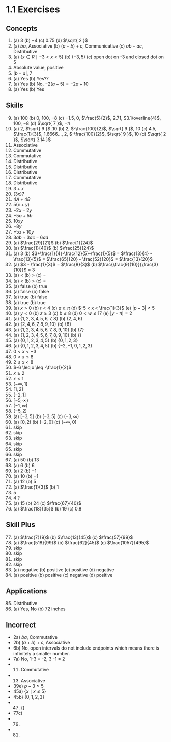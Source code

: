 # 1.1 Exercises

## Concepts

1. (a) $3$ (b) $-4$ (c) $0.75$ (d) $\sqrt{ 2 }$
2. (a) $ba$, Associative (b) $(a + b) + c$, Communicative (c) $ab + ac$, Distributive
3. (a) $\{ x \in R \mid -3 < x < 5 \}$ (b) $(-3, 5)$ (c) open dot on -3 and closed dot on 5
4. Absolute value, positive
5. $|b-a|$, $7$
6. (a) Yes (b) Yes??
7. (a) Yes (b) No, $-2(a-5) = -2a + 10$
8. (a) Yes (b) Yes

## Skills

9. (a) $100$ (b) $0$, $100$, $-8$ (c) $-1.5$, $0$, $\frac{5}{2}$, $2.71$, $3.1\overline{4}$, $100$, $-8$ (d) $\sqrt{ 7 }$, $-\pi$
10. (a) $2$, $\sqrt{ 9 }$ ,$10$ (b) $2$, $-\frac{100}{2}$, $\sqrt{ 9 }$, $10$ (c) $4.5$, $\frac{1}{3}$, $1.6666\dots$, $2$, $-\frac{100}{2}$, $\sqrt{ 9 }$, $10$ (d) $\sqrt{ 2 }$, $\sqrt{ 3.14 }$
11. Associative
12. Commutative
13. Commutative
14. Distributive
15. Distributive
16. Distributive
17. Commutative
18. Distributive
19. $3 + x$
20. $(3x)7$
21. $4A + 4B$
22. $5(x+y)$
23. $-2x - 2y$
24. $-5a + 5b$
25. $10xy$
26. $-8y$
27. $-5x+10y$
28. $3ab+3ac-6ad$
29. (a) $\frac{29}{21}$ (b) $\frac{1}{24}$
30. (a) $\frac{1}{40}$ (b) $\frac{25}{24}$
31. (a) $3$ (b) $3+\frac{1}{4}-\frac{12}{5}-\frac{1}{5}$ = $\frac{13}{4} - \frac{13}{5}$ = $\frac{65}{20} - \frac{52}{20}$ = $\frac{13}{20}$
32. (a) $3 - \frac{1}{3}$ = $\frac{8}{3}$ (b) $\frac{\frac{9}{10}}{\frac{3}{10}}$ = $3$
33. (a) $<$ (b) $>$ (c) $=$
34. (a) $<$ (b) $>$ (c) $=$
35. (a) false (b) true
36. (a) false (b) false
37. (a) true (b) false
38. (a) true (b) true
39. (a) $x > 0$ (b) $t < 4$ (c) $a \geq \pi$ (d) $-5 < x < \frac{1}{3}$ (e) $|p-3| \geq 5$
40. (a) $y < 0$ (b) $z \geq 3$ (c) $b \leq 8$ (d) $0 < w \leq 17$ (e) $|y-\pi| = 2$
41. (a) $\{ 1,2,3,4,5,6,7,8 \}$ (b) $\{ 2,4,6 \}$
42. (a) $\{ 2,4,6,7,8,9,10 \}$ (b) $\{ 8 \}$
43. (a) $\{ 1,2,3,4,5,6,7,8,9,10 \}$ (b) $\{ 7 \}$
44. (a) $\{ 1,2,3,4,5,6,7,8,9,10 \}$ (b) $\{  \}$
45. (a) $\{ 0,1,2,3,4,5 \}$ (b) $\{ 0,1,2,3 \}$
46. (a) $\{ 0,1,2,3,4,5 \}$ (b) $\{ -2,-1,0,1,2,3 \}$
47. $0 < x < -3$
48. $0 < x \leq 8$
49. $2 \leq x < 8$
50. $-6 \leq x \leq -\frac{1}{2}$
51. $x \geq 2$
52. $x < 1$
53. $(-\infty, 1]$
54. $[1, 2]$
55. $(-2, 1]$
56. $[-5, \infty)$
57. $(-1,\infty)$
58. $(-5,2)$
59. (a) $[-3, 5]$ (b) $(-3, 5]$ (c) $(-3, \infty)$
60. (a) $[0, 2)$ (b) $(-2, 0]$ (c) $(-\infty, 0]$
61. skip
62. skip
63. skip
64. skip
65. skip
66. skip
67. (a) $50$ (b) $13$
68. (a) $6$ (b) $6$
69. (a) $2$ (b) $-1$
70. (a) $10$ (b) $-1$
71. (a) $12$ (b) $5$
72. (a) $\frac{1}{3}$ (b) $1$
73. $5$
74. $4$ ?
75. (a) $15$ (b) $24$ (c) $\frac{67}{40}$
76. (a) $\frac{18}{35}$ (b) $19$ (c) $0.8$

## Skill Plus

77. (a) $\frac{7}{9}$ (b) $\frac{13}{45}$ (c) $\frac{57}{99}$
78. (a) $\frac{518}{99}$ (b) $\frac{62}{45}$ (c) $\frac{1057}{495}$
79. skip
80. skip
81. skip
82. skip
83. (a) negative (b) positive (c) positive (d) negative
84. (a) positive (b) positive (c) negative (d) positive

## Applications

85. Distributive
86. (a) Yes, No (b) 72 inches


## Incorrect

- 2a) $ba$, Commutative
- 2b) $(a + b) + c$, Associative
- 6b) No, open intervals do not include endpoints which means there is infinitely a smaller number.
- 7a) No, 1-3 = -2, 3 -1 = 2
- 11) Commutative
- 13) Associative
- 39e) $p -3 \leq 5$
- 45a) $\{ x \mid x \leq 5 \}$
- 45b) $\{ 0,1,2,3 \}$
- 47) $\{  \}$
- 77c)
- 79)
- 81)
